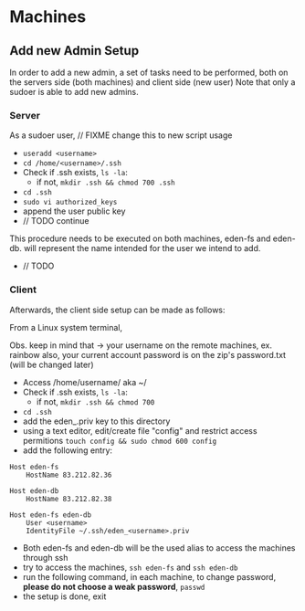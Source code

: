 # Machines

## Add new Admin Setup
In order to add a new admin, a set of tasks need to be performed, both on the servers side (both machines) and client side (new user)
Note that only a sudoer is able to add new admins.

### Server
As a sudoer user,
// FIXME change this to new script usage 
- ```useradd <username>```
- ```cd /home/<username>/.ssh```
- Check if .ssh exists, ```ls -la```:
	- if not, ```mkdir .ssh && chmod 700 .ssh```
- ```cd .ssh```
- ```sudo vi authorized_keys```
- append the user public key
- // TODO continue
 
This procedure needs to be executed on both machines, eden-fs and eden-db.
<username> will represent the name intended for the user we intend to add.

- // TODO

### Client
Afterwards, the client side setup can be made as follows:

From a Linux system terminal,

Obs. keep in mind that
<username> -> your username on the remote machines, ex. rainbow
also, your current account password is on the zip's <username> password.txt (will be changed later)

- Access /home/username/ aka ~/
- Check if .ssh exists, ```ls -la```:
	- if not, ```mkdir .ssh && chmod 700```
- ```cd .ssh```
- add the eden_<username>.priv key to this directory
- using a text editor, edit/create file "config" and restrict access permitions ```touch config && sudo chmod 600 config```
- add the following entry:
```
Host eden-fs
	HostName 83.212.82.36

Host eden-db
	HostName 83.212.82.38

Host eden-fs eden-db
	User <username>
	IdentityFile ~/.ssh/eden_<username>.priv
```
- Both eden-fs and eden-db will be the used alias to access the machines through ssh
- try to access the machines, ```ssh eden-fs``` and ```ssh eden-db```
- run the following command, in each machine, to change password, __please do not choose a weak password__, ```passwd```
- the setup is done, exit

